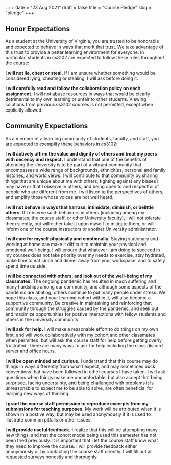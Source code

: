 +++
date = "23 Aug 2021"
draft = false
title = "Course Pledge"
slug = "pledge"
+++

## Honor Expectations

As a student at the University of Virginia, you are trusted to be
honorable and expected to behave in ways that merit that trust. We
take advantage of this trust to provide a better learning environment
for everyone. In particular, students in cs3102 are expected to follow
these rules throughout the course:

**I will not lie, cheat or steal.** If I am unsure whether something
  would be considered lying, cheating or stealing, I will ask before
  doing it.

**I will carefully read and follow the collaboration policy on each
  assignment.** I will not abuse resources in ways that would be
  clearly detrimental to my own learning or unfair to other
  students. Viewing solutions from previous cs3102 courses is not
  permitted, except when explicitly allowed.


## Community Expectations

As a member of a learning community of students, faculty, and staff,
you are expected to exemplify these behaviors in cs3102:

**I will actively affirm the value and dignity of others and treat my
  peers with decency and respect.** I understand that one of the
  benefits of attending the University is to be part of a vibrant
  community that encompasses a wide range of backgrounds, ethnicities,
  personal and family histories, and world views. I will contribute to
  that community by sharing things that are unique about me with
  others, fighting against any biases I may have or that I observe in
  others, and being open to and respectful of people who are different
  from me. I will listen to the perspectives of others, and amplify
  those whose voices are not well heard.

**I will not behave in ways that harrass, intimidate, diminish, or
  belittle others.** If I observe such behaviors in others (including
  among my classmates, the course staff, or other University faculty),
  I will not tolerate them silently, but will either take it upon
  myself to mitigate them, or will inform one of the course
  instructors or another University administrator.

**I will care for myself physically and emotionally.** Staying
  stationary and working at home can make it difficult to maintain
  your physical and emotional well-being. I will ensure that whatever
  I am doing to succeed in my courses does not take priority over my
  needs to exercise, stay hydrated, make time to eat lunch and dinner
  away from your workspace, and to safely spend time outside.

**I will be connected with others, and look out of the well-being of
my classmates.** The ongoing pandemic has resulted in much suffering
and many hardships among our community, and although some aspects of
the pandemic are abating, others continue to put many people under
stress.  We hope this class, and your learning cohort within it, will
also become a supportive community. Be creative in maintaining and
reinforcing that community through the struggles caused by the
pandemic, and seek out and maximize opportunities for postive
interactions with fellow students and others in the university
community.

**I will ask for help.** I will make a reasonable effort to do things
on my own first, and will work collaboratively with my cohort and
other classmates when permitted, but will ask the course staff for
help before getting overly frustrated. There are many ways to ask for
help including the class discord server and office hours.

**I will be open minded and curious.** I understand that this course
  may do things in ways differently from what I expect, and may
  sometimes buck conventions that have been followed in other courses
  I have taken. I will ask questions when things make me
  uncomfortable, but also accept that being surprised, facing
  uncertainty, and being challenged with problems it is unreasonable
  to expect me to be able to solve, are often beneficial for learning
  new ways of thinking.

**I grant the course staff permission to reproduce excerpts from my
  submissions for teaching purposes.** My work will be attributed when
  it is shown in a postive way, but may be used anonymously if it is
  used to illustrate common pitfalls or other issues.

**I will provide useful feedback.** I realize that this will be
  attempting many new things, and that the cohort model being used
  this semester has not been tried previously. It is important that I
  let the course staff know what they need to improve the course. I
  will provide feedback either anonymously or by contacting the course
  staff directly. I will fill out all requested surveys honestly and
  thoroughly.

